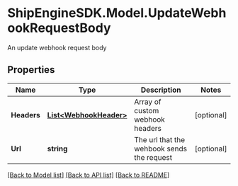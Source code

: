 # ShipEngineSDK.Model.UpdateWebhookRequestBody
An update webhook request body

## Properties

Name | Type | Description | Notes
------------ | ------------- | ------------- | -------------
**Headers** | [**List&lt;WebhookHeader&gt;**](WebhookHeader.md) | Array of custom webhook headers | [optional] 
**Url** | **string** | The url that the wehbook sends the request | [optional] 

[[Back to Model list]](../../README.md#documentation-for-models) [[Back to API list]](../../README.md#documentation-for-api-endpoints) [[Back to README]](../../README.md)

